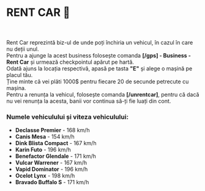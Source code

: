 <h1>RENT CAR 🚙</h1><br><br>
Rent Car reprezintă biz-ul de unde poți închiria un vehicul, în cazul în care nu deții unul. <br>
Pentru a ajunge la acest business folosește comanda <strong>[/gps] - Business - Rent Car</strong> și urmează checkpointul apărut pe hartă.<br>
Odată ajuns la locația respectivă, apasă pe tasta <strong>"E"</strong> și alege o mașină pe placul tău.<br>
Ține minte că vei plăti 1000$ pentru fiecare 20 de secunde petrecute cu mașina.<br>
Pentru a renunța la vehicul, folosește comanda <strong>[/unrentcar]</strong>, pentru că dacă nu vei renunța la acesta, banii vor continua să-ți fie luați din cont.<br>
<h3>Numele vehiculului și viteza vehiculului:</h3>
<ul>
    <li><strong>Declasse Premier</strong> - 168 km/h</li>
    <li><strong>Canis Mesa</strong> - 154 km/h</li>
    <li><strong>Dink Blista Compact</strong> - 167 km/h</li>
    <li><strong>Karin Futo</strong> - 196 km/h</li>
    <li><strong>Benefactor Glendale</strong> - 171 km/h</li>
    <li><strong>Vulcar Warrener</strong> - 167 km/h</li>
    <li><strong>Vapid Dominator</strong> - 196 km/h</li>
    <li><strong>Ocelot Lynx</strong> - 198 km/h</li>
    <li><strong>Bravado Buffalo S</strong> - 171 km/h</li>
</ul>
